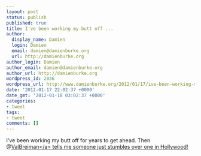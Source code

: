 ```yaml
---
layout: post
status: publish
published: true
title: I've been working my butt off ...
author:
  display_name: Damien
  login: Damien
  email: damien@damienburke.org
  url: http://damienburke.org
author_login: Damien
author_email: damien@damienburke.org
author_url: http://damienburke.org
wordpress_id: 2036
wordpress_url: http://www.damienburke.org/2012/01/17/ive-been-working-my-butt-off/
date: '2012-01-17 22:02:37 +0000'
date_gmt: '2012-01-18 03:02:37 +0000'
categories:
- tweet
tags:
- tweet
comments: []
---
```

<p>I've been working my butt off for years to get ahead. Then @<a href="http:&#47;&#47;twitter.com&#47;ValBreiman" class="aktt_username">ValBreiman<&#47;a> tells me someone just stumbles over one in Hollywood!</p>
